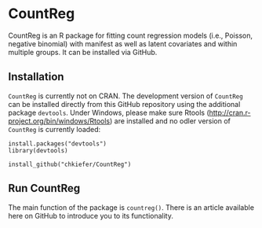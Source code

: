 # CountReg
CountReg is an R package for fitting count regression models (i.e., Poisson, negative binomial) with manifest as well as latent covariates and within multiple groups. It can be installed via GitHub.

## Installation
`CountReg` is currently not on CRAN. The development version of `CountReg` can be installed directly from this GitHub repository using the additional package `devtools`. Under Windows, please make sure Rtools (http://cran.r-project.org/bin/windows/Rtools) are installed and no odler version of `CountReg` is currently loaded:

```
install.packages("devtools")
library(devtools)

install_github("chkiefer/CountReg")
```

## Run CountReg
The main function of the package is `countreg()`. There is an article available here on GitHub to introduce you to its functionality.